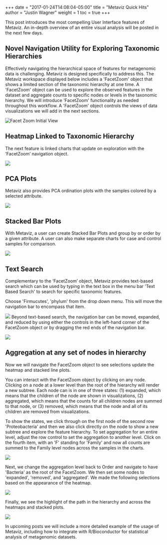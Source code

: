 +++
date = "2017-01-24T14:08:04-05:00"
title = "Metaviz Quick Hits"
author = "Justin Wagner"
weight = 1
toc = true
+++

This post introduces the most compelling User Interface features of Metaviz.  An in-depth overview of an entire visual analysis will be posted in the next few days.

## Novel Navigation Utility for Exploring Taxonomic Hierarchies

Effectively navigating the hierarchical space of features for metagenomic data is challenging. Metaviz is designed specifically to address this. The Metaviz workspace displayed below includes a 'FacetZoom' object that shows a limited section of the taxonomic hierarchy at one time.  A 'FacetZoom' object can be used to explore the observed features in the dataset and aggregate counts to specific nodes or levels in the taxonomic hierarchy.  We will introduce 'FacetZoom' functionality as needed throughout this workflow.  A 'FacetZoom' object controls the views of data visualizations we will add in the next sections.

![Facet Zoom Initial View](/images/metaviz/FacetZoomInitial.png)

## Heatmap Linked to Taxonomic Hierarchy

The next feature is linked charts that update on exploration with the ‘FacetZoom’ navigation object.  

![](/images/metaviz/HeatmapFacetZoomColorsCompleted.png)

##  PCA Plots

Metaviz also provides PCA ordination plots with the samples colored by a selected attribute.

![](/images/metaviz/PCASettingsSelected.png)

## Stacked Bar Plots

With Metaviz, a user can create Stacked Bar Plots and group by or order by a given attribute. A user can also make separate charts for case and control samples for comparison.   

![](/images/metaviz/StackedPlotCaseGroupBy.png)

## Text Search

Complementary to the ‘FacetZoom’ object, Metaviz provides text-based search which can be used by typing in the text box in the menu bar 'Text Based Search' to search for specific taxonomic features.  

Choose 'Firmucutes', 'phylum' from the drop down menu. This will move the navigation bar to encompass that item. 

![](/images/metaviz/TextSearchTypingFirmicutes.png)
Beyond text-based search, the navigation bar can be moved, expanded, and reduced by using either the controls in the left-hand corner of the FacetZoom object or by dragging the red ends of the navigation bar.

![](/images/metaviz/NavigationWidgetNavBarExpandAll.png)

## Aggregation at any set of nodes in hierarchy

Now we will navigate the FacetZoom object to see selections update the heatmap and stacked line plots. 

You can interact with the FacetZoom object by clicking on any node.  Clicking on a node at a lower level than the root of the hierarchy will render a new subtree.  Each node can is in one of three states: (1) expanded, which means that the children of the node are shown in visualizations, (2) aggregated, which means that the counts for all children nodes are summed to that node, or (3) removed, which means that the node and all of its children are removed from visualizations.

To show the states, we click through on the first node of the second row 'Proteobacteria' and then we also click directly on the node to show a new subtree and explore the feature hierarchy. To set aggregation for an entire level, adjust the row control to set the aggregation to another level.  Click on the fourth item, with an 'F' standing for 'Family' and now all counts are summed to the Family level nodes across the samples in the charts. 

![](/images/metaviz/NavigationWidgetTraverseHierarchySetFamily.png)

Next, we change the aggregation level back to Order and navigate to have 'Bacteria' as the root of the FacetZoom.  We then set some nodes to 'expanded', 'removed', and 'aggregated'. We made the following selections based on the appearance of the heatmap.  

![](/images/metaviz/NavigationBarRemovingAggregatingNodes.png)

Finally, we see the highlight of the path in the hierarchy and across the heatmaps and stacked plots.

![](/images/metaviz/NavigationBarHighlightingPath.png)

In upcoming posts we will include a more detailed example of the usage of Metaviz, including how to integrate with R/Bioconductor for statistical analysis of metagenomic datasets.
